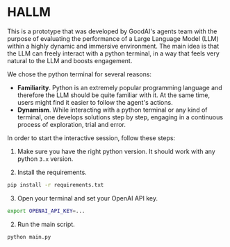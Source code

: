 # HALLM

This is a prototype that was developed by GoodAI's agents team with the
purpose of evaluating the performance of a Large Language Model (LLM)
within a highly dynamic and immersive environment. The main idea is that
the LLM can freely interact with a python terminal, in a way that feels
very natural to the LLM and boosts engagement.

We chose the python terminal for several reasons:

- **Familiarity**. Python is an extremely popular programming language and
therefore the LLM should be quite familiar with it. At the same time,
users might find it easier to follow the agent's actions.
- **Dynamism**. While interacting with a python terminal or any kind of
terminal, one develops solutions step by step, engaging in a continuous
process of exploration, trial and error.

In order to start the interactive session, follow these steps:

1. Make sure you have the right python version. It should work with any
python `3.x` version.

2. Install the requirements.

```bash
pip install -r requirements.txt
```

3. Open your terminal and set your OpenAI API key.

```bash
export OPENAI_API_KEY=...
```

2. Run the main script.

```bash
python main.py
```